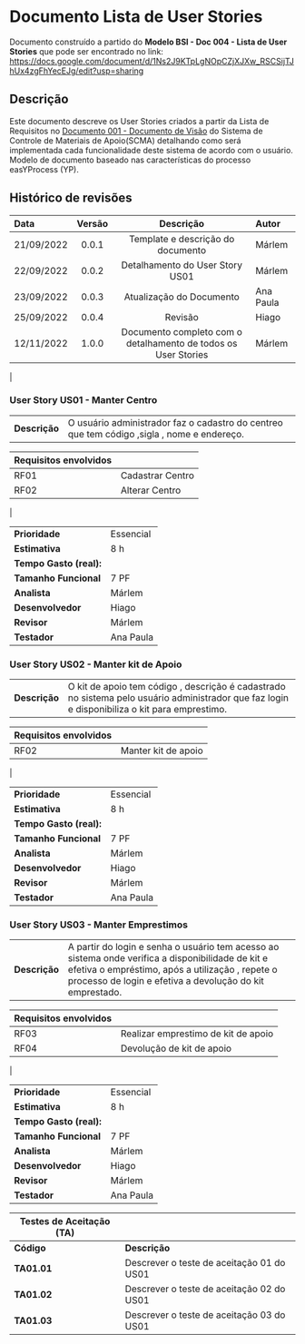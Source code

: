 
# Documento Lista de User Stories

Documento construído a partido do **Modelo BSI - Doc 004 - Lista de User Stories** que pode ser encontrado no
link: https://docs.google.com/document/d/1Ns2J9KTpLgNOpCZjXJXw_RSCSijTJhUx4zgFhYecEJg/edit?usp=sharing

## Descrição

Este documento descreve os User Stories criados a partir da Lista de Requisitos no [Documento 001 - Documento de Visão](doc-visao.md) do Sistema de Controle de Materiais de Apoio(SCMA) detalhando como será implementada cada funcionalidade deste sistema de acordo com o usuário.
Modelo de documento baseado nas características do processo easYProcess (YP).

## Histórico de revisões

| Data       | Versão  | Descrição                          | Autor                          |
| :--------- | :-----: | :--------------------------------: | :----------------------------- |
| 21/09/2022 | 0.0.1   | Template e descrição do documento  | Márlem |
| 22/09/2022 | 0.0.2   | Detalhamento do User Story US01    | Márlem |
| 23/09/2022 | 0.0.3   | Atualização do Documento           | Ana Paula|
| 25/09/2022 | 0.0.4   | Revisão                            | Hiago  |
| 12/11/2022 | 1.0.0   | Documento completo com o detalhamento de todos os User Stories | Márlem     |
|



### User Story US01 - Manter Centro

|               |                                                                |
| ------------- | :------------------------------------------------------------- |
| **Descrição** | O usuário administrador faz o cadastro do centreo que tem código ,sigla , nome e endereço. |

| **Requisitos envolvidos** |                                                    |
| ------------- | :------------------------------------------------------------- |
| RF01          | Cadastrar Centro |
| RF02          | Alterar Centro  |
| 

|                           |                                     |
| ------------------------- | ----------------------------------- | 
| **Prioridade**            | Essencial                           | 
| **Estimativa**            | 8 h                                 | 
| **Tempo Gasto (real):**   |                                     | 
| **Tamanho Funcional**     | 7 PF                                | 
| **Analista**              | Márlem                              | 
| **Desenvolvedor**         | Hiago                               | 
| **Revisor**               | Márlem                              | 
| **Testador**              | Ana Paula                           | 


### User Story US02 - Manter kit de Apoio

|               |                                                                |
| ------------- | :------------------------------------------------------------- |
| **Descrição** | O kit de apoio tem código , descrição é cadastrado no sistema pelo usuário administrador que faz login e disponibiliza o kit para emprestimo. |

| **Requisitos envolvidos** |                                                    |
| ------------- | :------------------------------------------------------------- |
| RF02          | Manter kit de apoio  |
| 

|                           |                                     |
| ------------------------- | ----------------------------------- | 
| **Prioridade**            | Essencial                           | 
| **Estimativa**            | 8 h                                 | 
| **Tempo Gasto (real):**   |                                     | 
| **Tamanho Funcional**     | 7 PF                                | 
| **Analista**              | Márlem                              | 
| **Desenvolvedor**         | Hiago                               | 
| **Revisor**               | Márlem                              | 
| **Testador**              | Ana Paula                           | 



### User Story US03 - Manter Emprestimos

|               |                                                                |
| ------------- | :------------------------------------------------------------- |
| **Descrição** | A partir do login e senha o usuário tem acesso ao sistema onde verifica a disponibilidade de kit e efetiva o empréstimo, após a utilização , repete o processo de login e efetiva a devolução do kit emprestado.  |

| **Requisitos envolvidos** |                                                    |
| ------------- | :------------------------------------------------------------- |
| RF03          | Realizar emprestimo de kit de apoio       |
| RF04          | Devolução de kit de apoio |
| 

|                           |                                     |
| ------------------------- | ----------------------------------- | 
| **Prioridade**            | Essencial                           | 
| **Estimativa**            | 8 h                                 | 
| **Tempo Gasto (real):**   |                                     | 
| **Tamanho Funcional**     | 7 PF                                | 
| **Analista**              | Márlem                              | 
| **Desenvolvedor**         | Hiago                               | 
| **Revisor**               | Márlem                              | 
| **Testador**              | Ana Paula                           | 





| Testes de Aceitação (TA) |  |
| ----------- | --------- |
| **Código**      | **Descrição** |
| **TA01.01** | Descrever o teste de aceitação 01 do US01 |
| **TA01.02** | Descrever o teste de aceitação 02 do US01 |
| **TA01.03** | Descrever o teste de aceitação 03 do US01 |

